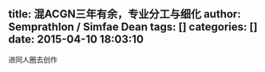 title: 混ACGN三年有余，专业分工与细化
author: Semprathlon / Simfae Dean
tags: []
categories: []
date: 2015-04-10 18:03:10
---
<p>进同人圈去创作</p>